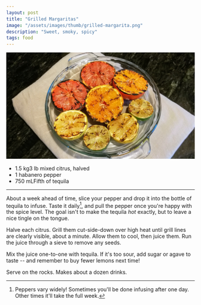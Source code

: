 ```yaml
---
layout: post
title: "Grilled Margaritas"
image: "/assets/images/thumb/grilled-margarita.png"
description: "Sweet, smoky, spicy"
tags: food
---
```


![Grilled Citrus](/assets/images/grilled-margarita-16x9.png)

- <span class="metric">1.5 kg</span><span class="imperial">3 lb</span> mixed citrus, halved
- 1 habanero pepper
- <span class="metric">750 mL</span><span class="imperial">Fifth of</span> tequila

---

About a week ahead of time, slice your pepper and drop it into the bottle of tequila to infuse. Taste it daily[^1], and pull the pepper once you're happy with the spice level. The goal isn't to make the tequila *hot* exactly, but to leave a nice tingle on the tongue.

[^1]: Peppers vary widely! Sometimes you'll be done infusing after one day. Other times it'll take the full week.

Halve each citrus. Grill them cut-side-down over high heat until grill lines are clearly visible, about a minute. Allow them to cool, then juice them. Run the juice through a sieve to remove any seeds.

Mix the juice one-to-one with tequila. If it's too sour, add sugar or agave to taste -- and remember to buy fewer lemons next time!

Serve on the rocks. Makes about a dozen drinks.
